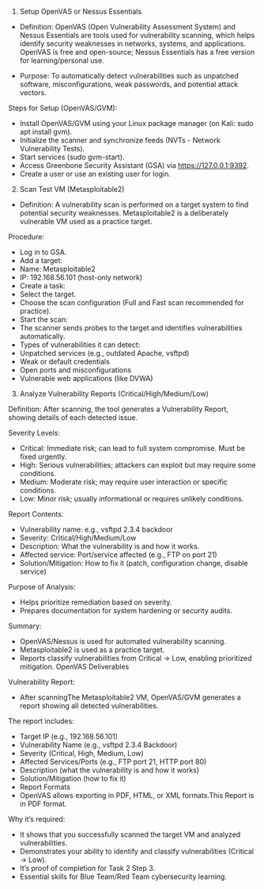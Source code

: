 1. Setup OpenVAS or Nessus Essentials
   
- Definition: OpenVAS (Open Vulnerability Assessment System) and Nessus Essentials are tools used for vulnerability scanning, which helps identify security weaknesses in networks, systems, and applications.
OpenVAS is free and open-source; Nessus Essentials has a free version for learning/personal use.

- Purpose: To automatically detect vulnerabilities such as unpatched software, misconfigurations, weak passwords, and potential attack vectors.

Steps for Setup (OpenVAS/GVM):
- Install OpenVAS/GVM using your Linux package manager (on Kali: sudo apt install gvm).
- Initialize the scanner and synchronize feeds (NVTs - Network Vulnerability Tests).
- Start services (sudo gvm-start).
- Access Greenbone Security Assistant (GSA) via https://127.0.0.1:9392.
- Create a user or use an existing user for login.

2. Scan Test VM (Metasploitable2)
- Definition: A vulnerability scan is performed on a target system to find potential security weaknesses. Metasploitable2 is a deliberately vulnerable VM used as a practice target.

Procedure:
- Log in to GSA.
- Add a target:
- Name: Metasploitable2
- IP: 192.168.56.101 (host-only network)
- Create a task:
- Select the target.
- Choose the scan configuration (Full and Fast scan recommended for practice).
- Start the scan:
- The scanner sends probes to the target and identifies vulnerabilities automatically.
- Types of vulnerabilities it can detect:
- Unpatched services (e.g., outdated Apache, vsftpd)
- Weak or default credentials
- Open ports and misconfigurations
- Vulnerable web applications (like DVWA)

3. Analyze Vulnerability Reports (Critical/High/Medium/Low)

Definition: After scanning, the tool generates a Vulnerability Report, showing details of each detected issue.

Severity Levels:
- Critical: Immediate risk; can lead to full system compromise. Must be fixed urgently.
- High: Serious vulnerabilities; attackers can exploit but may require some conditions.
- Medium: Moderate risk; may require user interaction or specific conditions.
- Low: Minor risk; usually informational or requires unlikely conditions.

Report Contents:
- Vulnerability name: e.g., vsftpd 2.3.4 backdoor
- Severity: Critical/High/Medium/Low
- Description: What the vulnerability is and how it works.
- Affected service: Port/service affected (e.g., FTP on port 21)
- Solution/Mitigation: How to fix it (patch, configuration change, disable service)

Purpose of Analysis:
- Helps prioritize remediation based on severity.
- Prepares documentation for system hardening or security audits.

Summary:
- OpenVAS/Nessus is used for automated vulnerability scanning.
- Metasploitable2 is used as a practice target.
- Reports classify vulnerabilities from Critical → Low, enabling prioritized mitigation.
OpenVAS Deliverables

Vulnerability Report:
- After scanningThe Metasploitable2 VM, OpenVAS/GVM generates a report showing all detected vulnerabilities.

The report includes:
- Target IP (e.g., 192.168.56.101)
- Vulnerability Name (e.g., vsftpd 2.3.4 Backdoor)
- Severity (Critical, High, Medium, Low)
- Affected Services/Ports (e.g., FTP port 21, HTTP port 80)
- Description (what the vulnerability is and how it works)
- Solution/Mitigation (how to fix it)
- Report Formats
- OpenVAS allows exporting in PDF, HTML, or XML formats.This Report is in PDF format.


Why it’s required:
- It shows that you successfully scanned the target VM and analyzed vulnerabilities.
- Demonstrates your ability to identify and classify vulnerabilities (Critical → Low).
- It’s proof of completion for Task 2 Step 3.
- Essential skills for Blue Team/Red Team cybersecurity learning.
